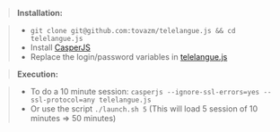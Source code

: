 > **Installation:**

> - `git clone git@github.com:tovazm/telelangue.js && cd telelangue.js`
> - Install [CasperJS](http://casperjs.org/)
> - Replace the login/password variables in [telelangue.js](telelangue.js#L3)

> **Execution:**

> - To do a 10 minute session:
> `casperjs --ignore-ssl-errors=yes --ssl-protocol=any telelangue.js`
> - Or use the script 
> `./launch.sh 5`
> (This will load 5 session of 10 minutes => 50 minutes)
	
